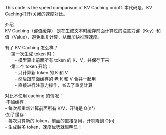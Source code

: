This code is the speed comparison of KV Caching on/off.
本代码是，KV Caching打开/关闭的速度对比。<br>

介绍<br>
KV Caching（键值缓存） 是在生成文本时缓存前面计算过的注意力键（Key）和值（Value），避免重复计算，从而加快推理速度。<br>

有了 KV Caching 怎么样？<br>
&nbsp;&nbsp;&nbsp;&nbsp;·第一次生成 token 时：<br>
&nbsp;&nbsp;&nbsp;&nbsp;&nbsp;&nbsp;&nbsp;&nbsp;- 模型算出前面所有 token 的 K、V，并保存下来<br>
&nbsp;&nbsp;&nbsp;&nbsp;·第二个 token 开始：<br>
&nbsp;&nbsp;&nbsp;&nbsp;&nbsp;&nbsp;&nbsp;&nbsp;- 只计算新 token 的 K 和 V<br>
&nbsp;&nbsp;&nbsp;&nbsp;&nbsp;&nbsp;&nbsp;&nbsp;- 然后跟前面缓存的 老 K 和 V 合并一起用<br>
&nbsp;&nbsp;&nbsp;&nbsp;&nbsp;&nbsp;&nbsp;&nbsp;- 直接进行注意力操作，省去了重复计算<br>

对比不使用 caching 的情况：<br>
    ·不加缓存：<br>
        - 每次都重新计算前面所有 K/V，开销是 O(n²)<br>
    ·加了缓存：<br>
        - 每次只算新的 token，前面的直接复用，开销降到 O(n)<br>
        - 生成越多 token，速度优势就越明显！<br>
